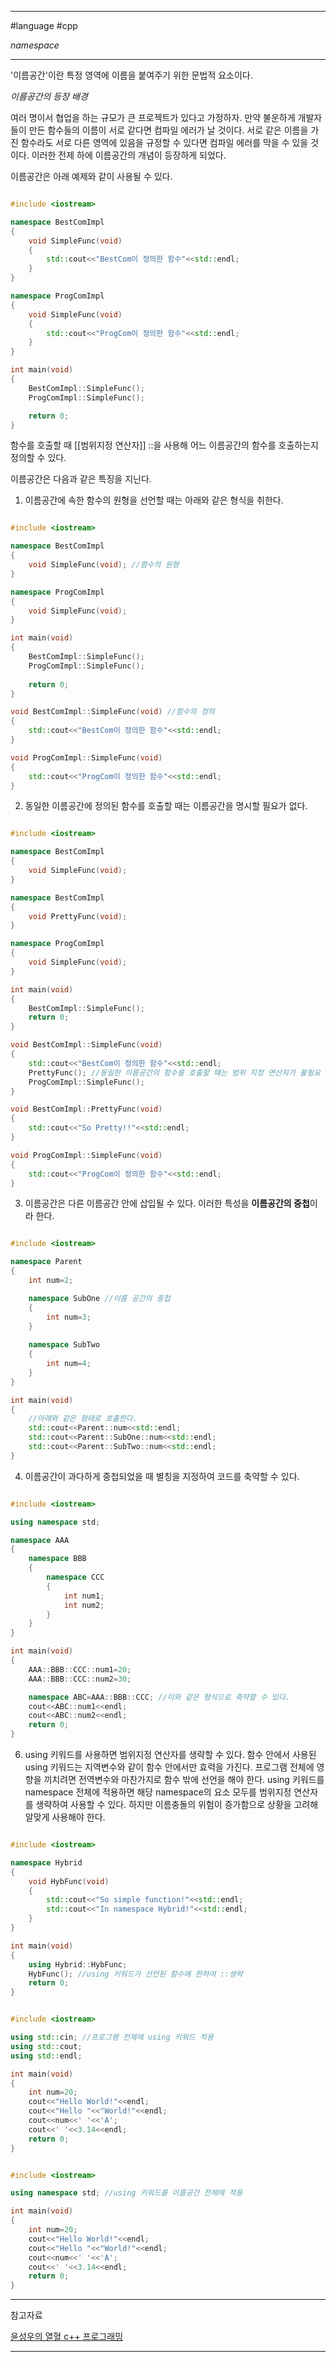 
---

#language #cpp 

*namespace*

---

'이름공간'이란 특정 영역에 이름을 붙여주기 위한 문법적 요소이다.

*이름공간의 등장 배경*

여러 명이서 협업을 하는 규모가 큰 프로젝트가 있다고 가정하자. 만약 불운하게 개발자들이 만든 함수들의 이름이 서로 같다면 컴파일 에러가 날 것이다. 서로 같은 이름을 가진 함수라도 서로 다른 영역에 있음을 규정할 수 있다면 컴파일 에러를 막을 수 있을 것이다. 이러한 전제 하에 이름공간의 개념이 등장하게 되었다.

이름공간은 아래 예제와 같이 사용될 수 있다.

~~~cpp

#include <iostream>

namespace BestComImpl
{
	void SimpleFunc(void)
	{
		std::cout<<"BestCom이 정의한 함수"<<std::endl;
	}
}

namespace ProgComImpl
{
	void SimpleFunc(void)
	{
		std::cout<<"ProgCom이 정의한 함수"<<std::endl;
	}
}

int main(void)
{
	BestComImpl::SimpleFunc();
	ProgComImpl::SimpleFunc();

	return 0;
}

~~~

함수를 호출할 때 [[범위지정 연산자]] ::을 사용해 어느 이름공간의 함수를 호출하는지 정의할 수 있다.

이름공간은 다음과 같은 특징을 지닌다.

1. 이름공간에 속한 함수의 원형을 선언할 때는 아래와 같은 형식을 취한다.

~~~cpp

#include <iostream>

namespace BestComImpl
{
	void SimpleFunc(void); //함수의 원형
}

namespace ProgComImpl
{
	void SimpleFunc(void);
}

int main(void)
{
	BestComImpl::SimpleFunc();
	ProgComImpl::SimpleFunc();
	
	return 0;
}

void BestComImpl::SimpleFunc(void) //함수의 정의
{
	std::cout<<"BestCom이 정의한 함수"<<std::endl;
}

void ProgComImpl::SimpleFunc(void)
{
	std::cout<<"ProgCom이 정의한 함수"<<std::endl;
}

~~~

2. 동일한 이름공간에 정의된 함수를 호출할 때는 이름공간을 명시할 필요가 없다.

~~~cpp

#include <iostream>

namespace BestComImpl
{
	void SimpleFunc(void);
}

namespace BestComImpl
{
	void PrettyFunc(void);
}

namespace ProgComImpl
{
	void SimpleFunc(void);
}

int main(void)
{
	BestComImpl::SimpleFunc();
	return 0;
}

void BestComImpl::SimpleFunc(void)
{
	std::cout<<"BestCom이 정의한 함수"<<std::endl;
	PrettyFunc(); //동일한 이름공간의 함수를 호출할 떄는 범위 지정 연산자가 불필요
	ProgComImpl::SimpleFunc();
}

void BestComImpl::PrettyFunc(void)
{
	std::cout<<"So Pretty!!"<<std::endl;
}

void ProgComImpl::SimpleFunc(void)
{
	std::cout<<"ProgCom이 정의한 함수"<<std::endl;
}

~~~

3. 이름공간은 다른 이름공간 안에 삽입될 수 있다. 이러한 특성을 **이름공간의 중첩**이라 한다.

~~~cpp

#include <iostream>

namespace Parent
{
	int num=2;

	namespace SubOne //이름 공간의 중첩
	{
		int num=3;
	}
	
	namespace SubTwo
	{
		int num=4;
	}
}

int main(void)
{
	//아래와 같은 형태로 호출한다.
	std::cout<<Parent::num<<std::endl;
	std::cout<<Parent::SubOne::num<<std::endl;
	std::cout<<Parent::SubTwo::num<<std::endl;
}

~~~

4. 이름공간이 과다하게 중첩되었을 때 별칭을 지정하여 코드를 축약할 수 있다.

~~~cpp

#include <iostream>

using namespace std;

namespace AAA
{
	namespace BBB
	{
		namespace CCC
		{
			int num1;
			int num2;
		}
	}
}

int main(void)
{
	AAA::BBB::CCC::num1=20;
	AAA::BBB::CCC::num2=30;

	namespace ABC=AAA::BBB::CCC; //이와 같은 형식으로 축약할 수 있다.
	cout<<ABC::num1<<endl;
	cout<<ABC::num2<<endl;
	return 0;
}

~~~

6. using 키워드를 사용하면 범위지정 연산자를 생략할 수 있다. 함수 안에서 사용된 using 키워드는 지역변수와 같이 함수 안에서만 효력을 가진다. 프로그램 전체에 영향을 끼치려면 전역변수와 마찬가지로 함수 밖에 선언을 해야 한다. using 키워드를 namespace 전체에 적용하면 해당 namespace의 요소 모두를 범위지정 연산자를 생략하여 사용할 수 있다. 하지만 이름충돌의 위험이 증가함으로 상황을 고려해 알맞게 사용해야 한다.

~~~cpp

#include <iostream>

namespace Hybrid
{
	void HybFunc(void)
	{
		std::cout<<"So simple function!"<<std::endl;
		std::cout<<"In namespace Hybrid!"<<std::endl;
	}
}

int main(void)
{
	using Hybrid::HybFunc;
	HybFunc(); //using 키워드가 선언된 함수에 한하여 ::생략
	return 0;
}

~~~

~~~cpp

#include <iostream>

using std::cin; //프로그램 전체에 using 키워드 적용
using std::cout;
using std::endl;

int main(void)
{
	int num=20;
	cout<<"Hello World!"<<endl;
	cout<<"Hello "<<"World!"<<endl;
	cout<<num<<' '<<'A';
	cout<<' '<<3.14<<endl;
	return 0;
}

~~~

~~~cpp

#include <iostream>

using namespace std; //using 키워드를 이름공간 전체에 적용

int main(void)
{
	int num=20;
	cout<<"Hello World!"<<endl;
	cout<<"Hello "<<"World!"<<endl;
	cout<<num<<' '<<'A';
	cout<<' '<<3.14<<endl;
	return 0;
}

~~~

---

참고자료

[윤성우의 열혈 c++ 프로그래밍](https://product.kyobobook.co.kr/detail/S000001589147)

---